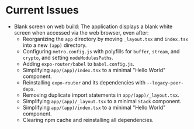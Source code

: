 # Current Issues

- Blank screen on web build: The application displays a blank white screen when accessed via the web browser, even after:
    - Reorganizing the `app` directory by moving `_layout.tsx` and `index.tsx` into a new `(app)` directory.
    - Configuring `metro.config.js` with polyfills for `buffer`, `stream`, and `crypto`, and setting `nodeModulesPaths`.
    - Adding `expo-router/babel` to `babel.config.js`.
    - Simplifying `app/(app)/index.tsx` to a minimal "Hello World" component.
    - Reinstalling `expo-router` and its dependencies with `--legacy-peer-deps`.
    - Removing duplicate import statements in `app/(app)/_layout.tsx`.
    - Simplifying `app/(app)/_layout.tsx` to a minimal `Stack` component.
    - Simplifying `app/(app)/index.tsx` to a minimal "Hello World" component.
    - Clearing npm cache and reinstalling all dependencies.